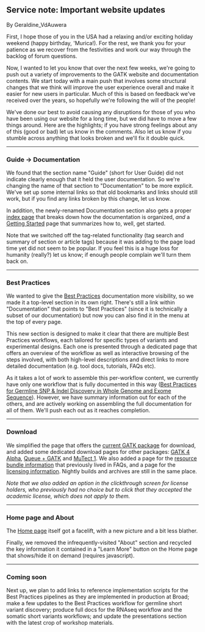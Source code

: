 ## Service note: Important website updates

By Geraldine_VdAuwera

<p>First, I hope those of you in the USA had a relaxing and/or exciting holiday weekend (happy birthday, 'Murica!). For the rest, we thank you for your patience as we recover from the festivities and work our way through the backlog of forum questions.</p>

<p>Now, I wanted to let you know that over the next few weeks, we're going to push out a variety of improvements to the GATK website and documentation contents. We start today with a main push that involves some structural changes that we think will improve the user experience overall and make it easier for new users in particular. Much of this is based on feedback we've received over the years, so hopefully we're following the will of the people!</p>

<p>We've done our best to avoid causing any disruptions for those of you who have been using our website for a long time, but we did have to move a few things around. Here are the highlights; if you have strong feelings about any of this (good or bad) let us know in the comments. Also let us know if you stumble across anything that looks broken and we'll fix it double quick.</p>

<hr></hr><h3>Guide -&gt; Documentation</h3>

<p>We found that the section name "Guide" (short for User Guide) did not indicate clearly enough that it held the user documentation. So we're changing the name of that section to "Documentation" to be more explicit. We've set up some internal links so that old bookmarks and links should still work, but if you find any links broken by this change, let us know.</p>

<p>In addition, the newly-renamed Documentation section also gets a proper <a rel="nofollow" href="https://www.broadinstitute.org/gatk/documentation/">index page</a> that breaks down how the documentation is organized, <em>and</em> a <a rel="nofollow" href="https://www.broadinstitute.org/gatk/documentation/quickstart">Getting Started</a> page that summarizes how to, well, get started.</p>

<p>Note that we switched off the tag-related functionality (tag search and summary of section or article tags) because it was adding to the page load time yet did not seem to be popular. If you feel this is a huge loss for humanity (really?) let us know; if enough people complain we'll turn them back on.</p>

<hr></hr><h3>Best Practices</h3>

<p>We wanted to give the <a rel="nofollow" href="https://www.broadinstitute.org/gatk/best-practices">Best Practices</a> documentation more visibility, so we made it a top-level section in its own right. There's still a link within "Documentation" that points to "Best Practices" (since it is technically a subset of our documentation) but now you can also find it in the menu at the top of every page.</p>

<p>This new section is designed to make it clear that there are multiple Best Practices workflows, each tailored for specific types of variants and experimental designs. Each one is presented through a dedicated page that offers an overview of the workflow as well as interactive browsing of the steps involved, with both high-level descriptions and direct links to more detailed documentation (e.g. tool docs, tutorials, FAQs etc).</p>

<p>As it takes a lot of work to assemble this per-workflow content, we currently have only one workflow that is fully documented in this way (<a rel="nofollow" href="https://www.broadinstitute.org/gatk/best-practices/bp_3step.php?case=GermShortWGS">Best Practices for Germline SNP &amp; Indel Discovery in Whole Genome and Exome Sequence</a>). However, we have summary information out for each of the others, and are actively working on assembling the full documentation for all of them. We'll push each out as it reaches completion.</p>

<hr></hr><h3>Download</h3>

<p>We simplified the page that offers the <a rel="nofollow" href="https://www.broadinstitute.org/gatk/download/">current GATK package</a> for download, and added some dedicated download pages for other packages: <a rel="nofollow" href="https://www.broadinstitute.org/gatk/download/alpha">GATK 4 Alpha</a>, <a rel="nofollow" href="https://www.broadinstitute.org/gatk/download/queue">Queue + GATK</a> and <a rel="nofollow" href="https://www.broadinstitute.org/gatk/download/mutect">MuTect 1</a>. We also added a page for the <a rel="nofollow" href="https://www.broadinstitute.org/gatk/download/bundle">resource bundle information</a> that previously lived in FAQs, and a page for the <a rel="nofollow" href="https://www.broadinstitute.org/gatk/download/licensing">licensing information</a>. Nightly builds and archives are still in the same place.</p>

<p><em>Note that we also added an option in the clickthrough screen for license holders, who previously had no choice but to click that they accepted the academic license, which does not apply to them.</em></p>

<hr></hr><h3>Home page and About</h3>

<p>The <a rel="nofollow" href="https://www.broadinstitute.org/gatk/">Home page</a> itself got a facelift, with a new picture and a bit less blather.</p>

<p>Finally, we removed the infrequently-visited "About" section and recycled the key information it contained in a "Learn More" button on the Home page that shows/hide it on demand (requires javascript).</p>

<hr></hr><h3>Coming soon</h3>

<p>Next up, we plan to add links to reference implementation scripts for the Best Practices pipelines as they are implemented in production at Broad; make a few updates to the Best Practices workflow for germline short variant discovery; produce full docs for the RNAseq workflow and the somatic short variants workflows; and update the presentations section with the latest crop of workshop materials.</p>
